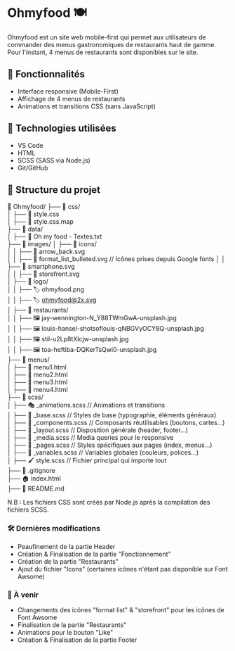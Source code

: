 # Ohmyfood 🍽️

Ohmyfood est un site web mobile-first qui permet aux utilisateurs de commander des menus gastronomiques de restaurants haut de gamme.
Pour l'instant, 4 menus de restaurants sont disponibles sur le site.

## 📌 Fonctionnalités
- Interface responsive (Mobile-First)
- Affichage de 4 menus de restaurants
- Animations et transitions CSS (sans JavaScript)

## 🚀 Technologies utilisées
- VS Code
- HTML
- SCSS (SASS via Node.js)
- Git/GitHub

## 📂 Structure du projet
📂 Ohmyfood/
├── 📂 css/  
│   ├── 🎨 style.css  
│   ├── 🎨 style.css.map  
├── 📂 data/  
│   ├── 📄 Oh my food - Textes.txt  
├── 📂 images/ 
│   ├── 📂 icons/  
│   │   ├── 🔣 arrow_back.svg  
│   │   ├── 🔣 format_list_bulleted.svg      // Icônes prises depuis Google fonts
│   │   ├── 🔣 smartphone.svg  
│   │   ├── 🔣 storefront.svg    
│   ├── 📂 logo/  
│   │   ├── 🏷️ ohmyfood.png  
│   │   ├── 🏷️ ohmyfood@2x.svg  
│   ├── 📂 restaurants/  
│   │   ├── 🖼️ jay-wennington-N_Y88TWmGwA-unsplash.jpg  
│   │   ├── 🖼️ louis-hansel-shotsoflouis-qNBGVyOCY8Q-unsplash.jpg  
│   │   ├── 🖼️ stil-u2Lp8tXIcjw-unsplash.jpg  
│   │   ├── 🖼️ toa-heftiba-DQKerTsQwi0-unsplash.jpg  
├── 📂 menus/  
│   ├── 📜 menu1.html  
│   ├── 📜 menu2.html  
│   ├── 📜 menu3.html  
│   ├── 📜 menu4.html  
├── 📂 scss/  
│   ├── 🎭 _animations.scss    // Animations et transitions  
│   ├── 📝 _base.scss          // Styles de base (typographie, éléments généraux)  
│   ├── 🧩 _components.scss    // Composants réutilisables (boutons, cartes...)  
│   ├── 📐 _layout.scss        // Disposition générale (header, footer...)  
│   ├── 📱 _media.scss         // Media queries pour le responsive  
│   ├── 📄 _pages.scss         // Styles spécifiques aux pages (index, menus...)  
│   ├── 🎨 _variables.scss     // Variables globales (couleurs, polices...)  
│   ├── 🖌️ style.scss          // Fichier principal qui importe tout  
├── 🚫 .gitignore  
├── 🏠 index.html  
├── 📖 README.md  


N.B : Les fichiers CSS sont créés par Node.js après la compilation des fichiers SCSS.

### 🛠️ Dernières modifications
- Peaufinement de la partie Header
- Création & Finalisation de la partie "Fonctionnement"
- Création de la partie "Restaurants"
- Ajout du fichier "Icons" (certaines icônes n'étant pas disponible sur Font Awsome)

### 🔮 À venir
- Changements des icônes "format list" & "storefront" pour les icônes de Font Awsome
- Finalisation de la partie "Restaurants"
- Animations pour le bouton "Like"
- Création & Finalisation de la partie Footer